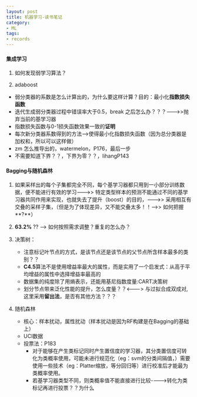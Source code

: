 ```yaml
---
layout: post  
title: 机器学习-读书笔记  
category: 
- ML  
tags:
- records
---
```


#### 集成学习
1. 如何发现弱学习算法？  
  
2. adaboost   
- 弱分类器的系数是怎么计算出的，为什么要这样计算？目的：最小化**指数损失函数**  
- 迭代生成弱分类器过程中错误率大于0.5，break 之后怎么办？？？--->>抛弃当前的基学习器  
- 指数损失函数与0-1损失函数效果一致的**证明**
- 每次新分类器系数得到的方法-->使得最小化指数损失函数（因为总分类器是加权和，所以可以这样做）
- zm 怎么推导出的，watermelon，P176，最后一步
- 不需要知道下界？？，下界为零？？，lihangP143

#### Bagging与随机森林
1. 如果采样出的每个子集都完全不同，每个基学习器都只用到一小部分训练数据，便不能进行有效的学习--->> 特定类型样本的预测不能通过不同的基学习器共同作用来实现，也就失去了提升（boost）的目的，--->> 采用相互有交叠的采样子集，（但是为了体现差异，又不能交叠太多！！-->> 如何把握**?**）
2. **63.2%** ?? -->  如何按照需求调整？重复的怎么办？
3. 决策树：
    - 注意标记叶节点的方式，是该节点还是该节点的父节点所含样本最多的类别？？
    - **C4.5**算法不是使用增益率最大的属性，而是实用了一个启发式：从高于平均增益的属性中选择增益率最高的
    - 数据集的纯度除了用熵表示，还能用基尼指数度量:CART决策树
    - 划分节点带来泛化性能的提升，怎么度量？？<---> 与过拟合成双成对,这里采用**留出法**，是否有其他方法？？？

4. 随机森林
    - 核心：样本扰动，属性扰动（样本扰动是因为RF构建是在Bagging的基础上）
    - UCI数据
    - 投票法：P183
        - 对于能够在产生类标记同时产生置信度的学习器，其分类置信度可转化为类概率使用，可能未进行规范化（eg：svm的分类间隔值，）需要使用一些技术（eg：Platter缩放，等分回归等）进行校准后才能最为类概率使用。
        - 若基学习器类型不同，则类概率值不能直接进行比较---->转化为类标记再进行投票？？为什么
